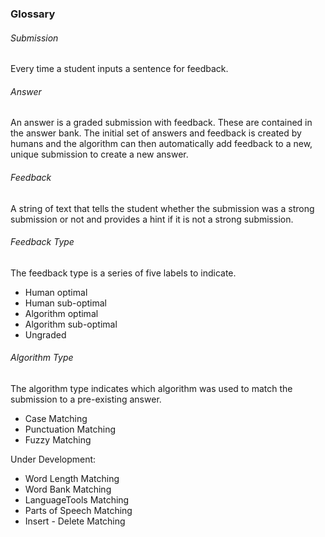 ### Glossary

###### Submission
Every time a student inputs a sentence for feedback.
###### Answer
An answer is a graded submission with feedback. These are contained in the answer bank. The initial set of answers and feedback is created by humans and the algorithm can then automatically add feedback to a new, unique submission to create a new answer.

###### Feedback
A string of text that tells the student whether the submission was a strong submission or not and provides a hint if it is not a strong submission.

###### Feedback Type
The feedback type is a series of five labels to indicate.
- Human optimal
- Human sub-optimal
- Algorithm optimal
- Algorithm sub-optimal
- Ungraded

###### Algorithm Type
The algorithm type indicates which algorithm was used to match the submission to a pre-existing answer.

- Case Matching
- Punctuation Matching
- Fuzzy Matching

Under Development:
- Word Length Matching
- Word Bank Matching
- LanguageTools Matching
- Parts of Speech Matching
- Insert - Delete Matching
